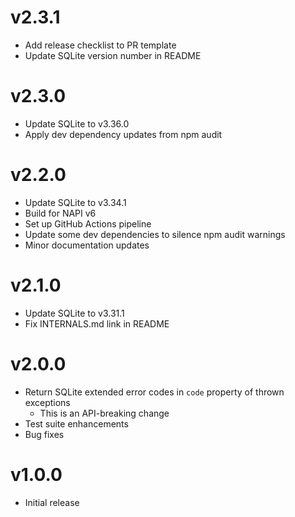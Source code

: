 # v2.3.1

- Add release checklist to PR template
- Update SQLite version number in README

# v2.3.0

- Update SQLite to v3.36.0
- Apply dev dependency updates from npm audit

# v2.2.0

- Update SQLite to v3.34.1
- Build for NAPI v6
- Set up GitHub Actions pipeline
- Update some dev dependencies to silence npm audit warnings
- Minor documentation updates

# v2.1.0

- Update SQLite to v3.31.1
- Fix INTERNALS.md link in README

# v2.0.0

- Return SQLite extended error codes in `code` property of thrown exceptions
  - This is an API-breaking change
- Test suite enhancements
- Bug fixes

# v1.0.0

- Initial release
